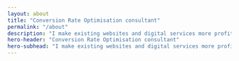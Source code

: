 ```yaml
---
layout: about
title: "Conversion Rate Optimisation consultant"
permalink: "/about"
description: "I make existing websites and digital services more profitable, usable and delightful"
hero-header: "Conversion Rate Optimisation consultant"
hero-subhead: "I make existing websites and digital services more profitable, usable and delightful"
---
```

